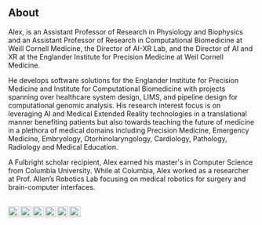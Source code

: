 ## About

Alex, is an Assistant Professor of Research in Physiology and Biophysics and an Assistant Professor of Research in Computational Biomedicine at Weill Cornell Medicine, the Director of AI-XR Lab, and the Director of AI and XR at the Englander Institute for Precision Medicine at Weil Cornell Medicine.

He develops software solutions for the Englander Institute for Precision Medicine and Institute for Computational Biomedicine with projects spanning over healthcare system design, LIMS, and pipeline design for computational genomic analysis. His research interest focus is on leveraging AI and Medical Extended Reality technologies in a translational manner benefiting patients but also towards teaching the future of medicine in a plethora of medical domains including Precision Medicine, Emergency Medicine, Embryology, Otorhinolaryngology, Cardiology, Pathology, Radiology and Medical Education.

A Fulbright scholar recipient, Alex earned his master's in Computer Science from Columbia University. While at Columbia, Alex worked as a researcher at Prof. Allen’s Robotics Lab focusing on medical robotics for surgery and brain-computer interfaces.

</br>

<a href="https://alex.sigaras.com/cv.pdf">
  <img align="left" alt="Alex's CV" width="22px" src="https://cdn.jsdelivr.net/npm/simple-icons@v11/icons/adobeacrobatreader.svg" />
</a>
<a href="https://www.linkedin.com/in/alexsigaras/">
  <img align="left" alt="Alex's Linkdein" width="22px" src="https://cdn.jsdelivr.net/npm/simple-icons@v11/icons/linkedin.svg" />
</a>
<a href="https://twitter.com/AlexSigaras">
  <img align="left" alt="Alex's X" width="22px" src="https://cdn.jsdelivr.net/npm/simple-icons@v11/icons/x.svg" />
</a>
<a href="https://scholar.google.com/citations?user=LupDxKUAAAAJ&hl=en&oi=ao">
  <img align="left" alt="Alex's Google Scholar" width="22px" src="https://cdn.jsdelivr.net/npm/simple-icons@v11/icons/googlescholar.svg" />
</a>
<a href="https://orcid.org/0000-0002-7607-559X">
  <img align="left" alt="Alex's ORCID" width="22px" src="https://cdn.jsdelivr.net/npm/simple-icons@v11/icons/orcid.svg" />
</a>
<a href="https://publons.com/researcher/3240095/alexandros-sigaras/publications/">
  <img align="left" alt="Alex's Publons" width="22px" src="https://cdn.jsdelivr.net/npm/simple-icons@v11/icons/publons.svg" />
</a>

</br>
</br>

